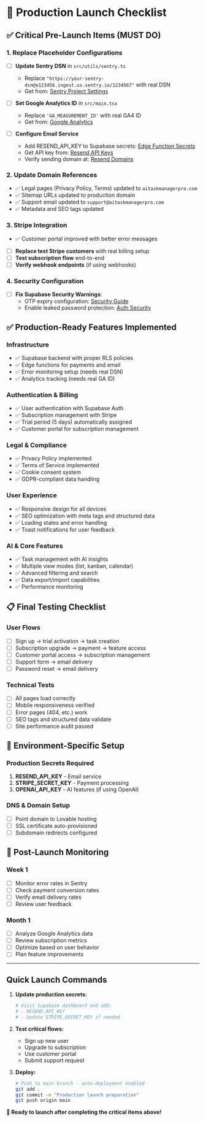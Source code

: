 # 🚀 Production Launch Checklist

## ✅ Critical Pre-Launch Items (MUST DO)

### 1. Replace Placeholder Configurations
- [ ] **Update Sentry DSN** in `src/utils/sentry.ts`
  - Replace `"https://your-sentry-dsn@o123456.ingest.us.sentry.io/1234567"` with real DSN
  - Get from: [Sentry Project Settings](https://sentry.io)

- [ ] **Set Google Analytics ID** in `src/main.tsx`
  - Replace `'GA_MEASUREMENT_ID'` with real GA4 ID
  - Get from: [Google Analytics](https://analytics.google.com)

- [ ] **Configure Email Service**
  - Add RESEND_API_KEY to Supabase secrets: [Edge Function Secrets](https://supabase.com/dashboard/project/bczlquactmlfwnxphfwn/settings/functions)
  - Get API key from: [Resend API Keys](https://resend.com/api-keys)
  - Verify sending domain at: [Resend Domains](https://resend.com/domains)

### 2. Update Domain References
- ✅ Legal pages (Privacy Policy, Terms) updated to `aitaskmanagerpro.com`
- ✅ Sitemap URLs updated to production domain
- ✅ Support email updated to `support@aitaskmanagerpro.com`
- ✅ Metadata and SEO tags updated

### 3. Stripe Integration
- ✅ Customer portal improved with better error messages
- [ ] **Replace test Stripe customers** with real billing setup
- [ ] **Test subscription flow** end-to-end
- [ ] **Verify webhook endpoints** (if using webhooks)

### 4. Security Configuration
- [ ] **Fix Supabase Security Warnings**:
  - OTP expiry configuration: [Security Guide](https://supabase.com/docs/guides/platform/going-into-prod#security)
  - Enable leaked password protection: [Auth Security](https://supabase.com/docs/guides/auth/password-security#password-strength-and-leaked-password-protection)

## ✅ Production-Ready Features Implemented

### Infrastructure
- ✅ Supabase backend with proper RLS policies
- ✅ Edge functions for payments and email
- ✅ Error monitoring setup (needs real DSN)
- ✅ Analytics tracking (needs real GA ID)

### Authentication & Billing
- ✅ User authentication with Supabase Auth
- ✅ Subscription management with Stripe
- ✅ Trial period (5 days) automatically assigned
- ✅ Customer portal for subscription management

### Legal & Compliance
- ✅ Privacy Policy implemented
- ✅ Terms of Service implemented
- ✅ Cookie consent system
- ✅ GDPR-compliant data handling

### User Experience
- ✅ Responsive design for all devices
- ✅ SEO optimization with meta tags and structured data
- ✅ Loading states and error handling
- ✅ Toast notifications for user feedback

### AI & Core Features
- ✅ Task management with AI insights
- ✅ Multiple view modes (list, kanban, calendar)
- ✅ Advanced filtering and search
- ✅ Data export/import capabilities
- ✅ Performance monitoring

## 📋 Final Testing Checklist

### User Flows
- [ ] Sign up → trial activation → task creation
- [ ] Subscription upgrade → payment → feature access
- [ ] Customer portal access → subscription management
- [ ] Support form → email delivery
- [ ] Password reset → email delivery

### Technical Tests
- [ ] All pages load correctly
- [ ] Mobile responsiveness verified
- [ ] Error pages (404, etc.) work
- [ ] SEO tags and structured data validate
- [ ] Site performance audit passed

## 🔧 Environment-Specific Setup

### Production Secrets Required
1. **RESEND_API_KEY** - Email service
2. **STRIPE_SECRET_KEY** - Payment processing
3. **OPENAI_API_KEY** - AI features (if using OpenAI)

### DNS & Domain Setup
- [ ] Point domain to Lovable hosting
- [ ] SSL certificate auto-provisioned
- [ ] Subdomain redirects configured

## 🎯 Post-Launch Monitoring

### Week 1
- [ ] Monitor error rates in Sentry
- [ ] Check payment conversion rates
- [ ] Verify email delivery rates
- [ ] Review user feedback

### Month 1
- [ ] Analyze Google Analytics data
- [ ] Review subscription metrics
- [ ] Optimize based on user behavior
- [ ] Plan feature improvements

---

## Quick Launch Commands

1. **Update production secrets:**
   ```bash
   # Visit Supabase dashboard and add:
   # - RESEND_API_KEY
   # - Update STRIPE_SECRET_KEY if needed
   ```

2. **Test critical flows:**
   - Sign up new user
   - Upgrade to subscription
   - Use customer portal
   - Submit support request

3. **Deploy:**
   ```bash
   # Push to main branch - auto-deployment enabled
   git add .
   git commit -m "Production launch preparation"
   git push origin main
   ```

**🚀 Ready to launch after completing the critical items above!**